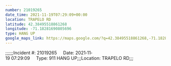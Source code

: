 ```yaml
---
number: 21019265
date_time: 2021-11-19T07:29:09+00:00
location: TRAPELO RD
latitude: 42.38495518861268
longitude: -71.18281690805696
type: HANG UP
google_maps_link: https://maps.google.com/?q=42.38495518861268,-71.18281690805696
---
```


;;;;;;Incident #: 21019265     Date: 2021‐11‐19 07:29:09     Type: 911 HANG UP;;;Location: TRAPELO RD;;;
